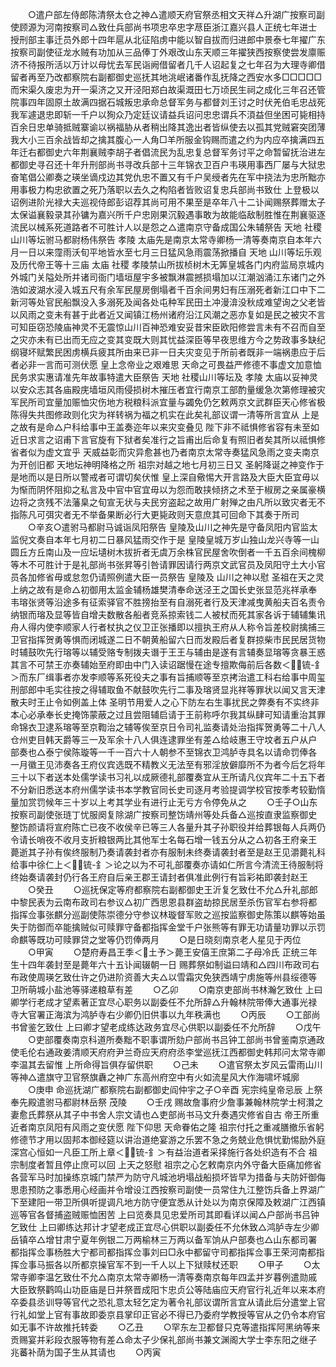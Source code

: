 <!-- { "loadSidebar": true } -->
　　○遣户部左侍郎陈清祭太仓之神△遣顺天府官祭丞相文天祥△升湖广按察司副使顾源为河南按察司△致仕兵部尚书项忠卒忠字荩臣浙江嘉兴县人正统七年进士授刑部主事迁员外郎十四年扈从北征陷虏中能以智自拔而归进郎中景泰七年擢广东按察司副使征龙水贼有功加从三品俸丁外艰改山东天顺三年擢狭西按察使尝发廪赈济不待报所活以万计以母忧去军民诣阙借留者几千人诏起复之七年召为大理寺卿借留者再至乃改都察院右副都御史巡抚其地洮岷诸番作乱抚降之西安水多□□□□□而宋渠久废忠为开一渠济之又开泾阳郑白故渠溉田七万顷民生祠之成化三年召还管院事四年固原土故满四据石城叛忠承命总督军务与都督刘王讨之时伏羌伯毛忠战死我军遽退忠即斩一千户以狥众乃定廷议请益兵诏问忠忠谓兵不湏益但坐困可毙相持百余日忠单骑抵贼寨谕以祸福胁从者稍出降其逸出者皆纵使去以孤其党贼窘突团薄我大小三百余战皆却之擒其腹心一人角□羊所服金钩赐而遣之约为内应卒擒满四五年迁右都御史六年荆襄贼李胡子者倡流民为乱忠复总督军务讨平之命暂留抚治进左都御史寻召还十年升刑部尚书寻改兵部十三年锦衣卫百户韦瑛用事西厂屡与大狱忠奋笔倡公卿奏之瑛坐谪戍边其党仇忠不置又有千户吴绶者先在军中挠法为忠所黜亦用事极力构忠欲置之死乃落职以去久之构陷者皆败诏复忠兵部尚书致仕  上登极以诏例进阶光禄大夫巡视侍郎彭诏荐其尚可用不果至是卒年八十二讣闻赐祭葬赠太子太保谥襄毅录其孙镛为嘉兴所千户忠刚果沉毅遇事敢为故能临敌制胜惟在荆襄驱逐流民以械系死道路者不可胜计人以是怨之△遣南京守备成国公朱辅祭告  天地  社稷  山川等坛驸马都尉杨伟祭告  孝陵  太庙先是南京太常寺卿杨一清等奏南京自本年六月一日以来霪雨沃旬平地皆水至七月三日猛风急雨震荡掀播自  天地  山川等坛乐观及历代帝王等十三庙  太庙  社稷  孝陵禁山所拔桢树木无筭皇城各门内府监局京城内外城门关隘处所并诸司衙门墙垣屋宇多被飘淋震撼损塌加以江潮汹涌江东诸门之外浩如波湖水浸入城五尺有余军民屋房倒塌者千百余间男妇有压溺死者新江口中下二新河等处官民船飘没入多溺死及闻各处屯种军民田土冲漫渰没秋成难望询之父老皆以风雨之变未有甚于此者近又闻镇江杨州诸府沿江风潮之恶亦复如是民之被灾不言可知臣窃恐陵庙神灵不无震惊山川百神恐难安妥昔宋臣欧阳修尝言未有不召而自至之灾亦未有已出而无应之变其变既大则其忧益深臣等早夜思维方今之势政事多缺纪纲寝坏赋繁民困虏横兵疲其所由来已非一日夫灾变见于所前者既非一端祸患应于后者必非一言而可测伏愿  皇上念帝业之艰难思  天命之可畏益严修德不事虚文加意恤民务求实惠请准先年故事特遣大臣祭告  天地  社稷山川等坛及  孝陵  太庙以妥神灵以安众志其各庙殿庑墙垣风雨侵损树木摧压者宜行南京工部酌量缓急次第修理被灾军民所司宜量加赈恤灾伤地方税粮科派宜量与蠲免仍乞敕两京文武群臣天心修省极陈得失共图修政则化灾为祥转祸为福之机实在此矣礼部议谓一清等所言宜从  上是之故有是命△户科给事中王盖奏迩年以来灾变叠见  陛下非不祗惧修省容有未至如近日求言之诏甫下言官旋有下狱者矣准行之旨甫出后命复有照旧者矣其所以祗惧修省者似为虚文宜乎  天威益彰而灾异愈甚也乃者南京太常寺奏猛风急雨之变夫南京为开创旧都  天地坛神明降格之所  祖宗对越之地七月初三日又  圣躬降诞之神变作于是地而以是日所以警戒者可谓切矣伏惟  皇上深自儆惕大开言路及大臣大臣宜毋以为惭而阴怀阻抑之私言及中官中官宜毋以为怨而敢挟倾挤之术至于椒房之亲属豪横边将之贪残不法藩臬之旬宣无状与夫民穷盗起之故用广射殚之由凡所以致灾者无不指陈凡可弭灾者无不举备果断必行大更毙政则天意庶其可回命下其奏于所司
　　○辛亥○遣驸马都尉马诚诣凤阳祭告  皇陵及山川之神先是守备凤阳内官监太监倪文奏自本年七月初二日暴风猛雨交作于是  皇陵皇城万岁山独山龙兴寺等一山圆丘方丘南山及一应坛壝树木拔折者无虞万余株官民屋舍吹倒者一千五百余间槐柳等木不可胜计于是礼部尚书张昇等引咎请罪因请行两京文武官员及凤阳守土大小官员各加修省毋或怠忽仍请照例遣大臣一员祭告  皇陵及  山川之神以慰  圣祖在天之灵上纳之故有是命△初御用太监金辅杨雄樊清奉命送泾王之国长史张显范兆祥承奉韦瑢张贤等沿途多有征索驿官不胜搒抬至有自溺死者行及天津减曳黄船夫百名责令纳银而瑢及显等皆自增夫数散各船者竞系掠索钱二人被杖而死其家各诉于辅辅集讯舟人得内使李顺家人行者杖执之仪卫正张播即以擅执王府从人称令旨差校尉擒捕三卫官指挥贺勇等惧而闭城遂二日不朝黄船留六日而发殿后者复群掠柴市民民居货物时辅鼓吹先行瑢等以辅受赂专制拨夫谮于王王与辅由是遂有言辅奏显瑢等贪暴王惑其言不可禁王亦奏辅始至府即由中门入读诏踞慢在途专擅欺侮前后各数＜锍-釒＞而东厂缉事者亦发李顺等系死役夫之事有旨捕顺等至京拷治遣工科右给事中周玺刑部郎中毛实往按之得辅取鱼不献鼓吹先行二事及瑢贤显兆祥等罪状以闻又言天津散夫时王止令如例盖上体  圣明节用爱人之心下防左右生事扰民之弊奏有不实终非本心必承奉长史掩饰蒙蔽之过且尝阻辅启请于王前称呼尔我其纵肆可知请重治其罪命锦衣卫逮系瑢等至京鞫治之辅等俟至京日令司礼监奏请处治指挥贺勇等二十八人仓州吏目韩天爵等三一及军余十八人俱连逮罪坐有差△给岐惠王守坟者五户从户部奏也△泰宁侯陈璇等一千一百六十人朝参不至锦衣卫鸿胪寺具名以请命罚俸各一月徽王见沛奏各王府仪宾选既不精教义无法至有邪淫放僻靡所不为者今后乞将年三十以下者送本处儒学读书习礼以成厥德礼部覆奏宜从王所请凡仪宾年二十五下者不分新旧悉送本府州儒学读书本学教官同长史司逐月考验提调学校官按季考较勤惰量加赏罚候年三十岁以上考其学业有进行止无亏方令停免从之
　　○壬子○山东按察司副使张琏丁忧服阕复除湖广按察司整饬靖州等处兵备△巡按直隶监察御史整饬颜请将宣府陈亡已夜不收侯辛已等三人各量升其子孙职役并给葬银每人兵两仍令请长哨夜不收月支折粮银两比其他军士名每石增一钱五分从之△初各王府亲王薨逝其子孙有俟终服制乃奏请袭封者亦有服制未终奏请袭封者至是赵王见灂薨礼科给事中徐仁上＜锍-釒＞论之以为不可礼部覆奏亦请如仁所言今清流王待服制将终始奏请袭封仍行各王府自后亲王郡王请封者俱准此例行有旨彩祐即袭封赵王
　　○癸丑
　　○巡抚保定等府都察院右副都御史王沂复乞致仕不允△升礼部郎中黎民表为云南布政司右参议△初广西思恩县群盗劫掠民居至杀伤官军右参将都指挥佥事张麒分巡副使陈崇德分守参议林璇督军败之巡按监察御史陈策以麒等始虽失于防御而卒能擒贼似可赎罪守备都指挥金堂千户张熊等有罪无功请量功罪以示罚命麒等既功可赎罪贷之堂等仍罚俸两月
　　○是日晓刻南京老人星见于丙位
　　○甲寅
　　○楚府寿昌王季＜土予＞薨王安僖王庶第二子母冷氏  正统三年生十四年袭封至是薨年六十五讣闻辍朝一日  赐葬祭如制谥曰靖和△四川布政司右布政使周瑛乞致仕许之仍进阶资善大夫△以雪霜灾免狭西靖宁虏施等州县绥德等卫所萌城小盐池等驿递粮草有差
　　○乙卯
　　○南京吏部尚书林瀚乞致仕  上曰卿学行老成才望素著正宜尽心职务以副委任不允所辞△升翰林院带俸大通事光禄寺大官署正海滨为鸿胪寺右少卿仍旧供事以九年秩满也
　　○丙辰
　　○工部尚书曾鉴乞致仕  上曰卿才望老成练达政务宜尽心供职以副委任不允所辞
　　○戊午
　　○吏部覆奏南京科道所奏黜不职事谓所劾户部尚书吕钟工部尚书曾鉴南京通政使毛伦右通政姜清顺天府府尹兰奇应天府府丞李堂巡抚江西都御史韩邦问太常寺卿李温其去留惟  上所命得旨俱存留供职
　　○己未
　　○遣官祭太岁风云雷雨山川等神△遣旗守卫官祭旗纛之神广东高州府空中有火如流星风大作海啸坏城廓
　　○庚申  命巡抚湖广都察院右副都御史阎仲宇之子○辛酉  宪宗纯皇帝忌辰  上祭  奉先殿遣驸马都尉林岳祭  茂陵
　　○壬戌  赐故詹事府少詹事兼翰林院学士柯灒之妻愈氏葬祭从其子中书舍人宗文请也△吏部尚书马文升奏遇灾修省自古  帝王所重近者南京凤阳有风雨之变伏愿  陛下仰思  天命眷佑之隆  祖宗付托之重减膳撤乐省躬修德节才用以固邦本御经筵以讲治道绝宴游之乐罢不急之务兢业危惧忧勤惕励外庭深宫心恒如一凡臣工所上章＜锍-釒＞有益治道者采择施行各处织造有不合  祖宗制度者暂且停止庶可以回  上天之怒慰  祖宗之心乞敕南京内外守备大臣痛加修省各营军马时加操练京城门禁严为防守凡城池坍塌战船损坏皆早为措备与夫防奸御侮思患预防之事悉用心经画并令增设江西按察司副使一员常住九江整饬兵备上界湖广下至建阳一带卫所俱听提调凡地方防守便宜悉从计处以为南京保障及敕湖广江西镇巡等官各督捕盗贼赈恤困苦  上曰览奏具见忠爱所司其即看详以闻△户部尚书吕钟乞致仕  上曰卿练达邦计才望老成正宜尽心供职以副委任不允休致△鸿胪寺左少卿岳镇卒△增甘肃宁夏年例银二万两榆林三万两以备军饷从户部奏也△山东都司署都指挥佥事杨胜大宁都司都指挥佥事刘曰□永中都留守司都指挥佥事王荣河南都指挥佥事马振各以所都京操官军不到一千人以上下狱赎杖还职
　　○甲子
　　○太常寺卿李温乞致仕不允△南京太常寺卿杨一清等奏南京每年四孟并岁暮例遣勋戚大臣致祭鹳鸣山功臣庙是日并祭晋成阳卞忠贞公等陆庙应天府官行礼近年以来本府卒委县丞训导等官代之恐礼意太轻乞定为著令礼部议谓所言宜从请此后分遣堂上官行礼如堂上官有事故即委京县掌印正官必不得已乃委府学教授等官从之仍令本府官如无事不许故推托转委
　　○乙丑
　　○罕东左卫都督只克等遣指挥阿黑纳等来贡赐宴并彩段衣服等物有差△命太子少保礼部尚书兼文渊阁大学士李东阳之继子兆蕃补荫为国子生从其请也
　　○丙寅
